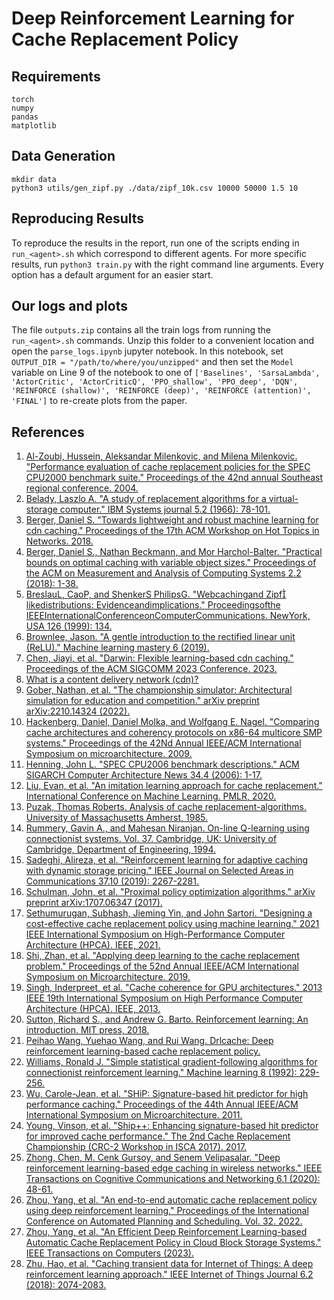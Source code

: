 # Deep Reinforcement Learning for Cache Replacement Policy

## Requirements
```
torch
numpy
pandas
matplotlib
```

## Data Generation
```
mkdir data
python3 utils/gen_zipf.py ./data/zipf_10k.csv 10000 50000 1.5 10
```

## Reproducing Results
To reproduce the results in the report, run one of the scripts ending in `run_<agent>.sh` which correspond to different agents. For more specific results, run `python3 train.py` with the right command line arguments. Every option has a default argument for an easier start.

## Our logs and plots
The file `outputs.zip` contains all the train logs from running the `run_<agent>.sh` commands. Unzip this folder to a convenient location and open the `parse_logs.ipynb` jupyter notebook. In this notebook, set `OUTPUT_DIR = "/path/to/where/you/unzipped"` and then set the `Model` variable on Line 9 of the notebook to one of `['Baselines', 'SarsaLambda', 'ActorCritic', 'ActorCriticQ', 'PPO_shallow', 'PPO_deep', 'DQN', 'REINFORCE (shallow)', 'REINFORCE (deep)', 'REINFORCE (attention)', 'FINAL']` to re-create plots from the paper.


## References

1. [Al-Zoubi, Hussein, Aleksandar Milenkovic, and Milena Milenkovic. "Performance evaluation of cache replacement policies for the SPEC CPU2000 benchmark suite." Proceedings of the 42nd annual Southeast regional conference. 2004.](https://dl.acm.org/doi/abs/10.1145/986537.986601)
2. [Belady, Laszlo A. "A study of replacement algorithms for a virtual-storage computer." IBM Systems journal 5.2 (1966): 78-101.](https://ieeexplore.ieee.org/abstract/document/5388441)
3. [Berger, Daniel S. "Towards lightweight and robust machine learning for cdn caching." Proceedings of the 17th ACM Workshop on Hot Topics in Networks. 2018.](https://dl.acm.org/doi/abs/10.1145/3286062.3286082)
4. [Berger, Daniel S., Nathan Beckmann, and Mor Harchol-Balter. "Practical bounds on optimal caching with variable object sizes." Proceedings of the ACM on Measurement and Analysis of Computing Systems 2.2 (2018): 1-38.](https://dl.acm.org/doi/abs/10.1145/3224427)
5. [BreslauL, CaoP, and ShenkerS PhilipsG. "Webcachingand Zipf likedistributions: Evidenceandimplications." Proceedingsofthe IEEEInternationalConferenceonComputerCommunications. NewYork, USA 126 (1999): 134.](https://ieeexplore.ieee.org/abstract/document/749260/)
6. [Brownlee, Jason. "A gentle introduction to the rectified linear unit (ReLU)." Machine learning mastery 6 (2019).](https://machinelearningmastery.com/rectified-linear-activation-function-for-deep-learning-neural-networks/)
7. [Chen, Jiayi, et al. "Darwin: Flexible learning-based cdn caching." Proceedings of the ACM SIGCOMM 2023 Conference. 2023.](https://dl.acm.org/doi/abs/10.1145/3603269.3604863)
8. [What is a content delivery network (cdn)?](https://www.cloudflare.com/learning/cdn/what-is-a-cdn/)
9. [Gober, Nathan, et al. "The championship simulator: Architectural simulation for education and competition." arXiv preprint arXiv:2210.14324 (2022).](https://arxiv.org/abs/2210.14324)
10. [Hackenberg, Daniel, Daniel Molka, and Wolfgang E. Nagel. "Comparing cache architectures and coherency protocols on x86-64 multicore SMP systems." Proceedings of the 42Nd Annual IEEE/ACM International Symposium on microarchitecture. 2009.](https://dl.acm.org/doi/abs/10.1145/1669112.1669165)
11. [Henning, John L. "SPEC CPU2006 benchmark descriptions." ACM SIGARCH Computer Architecture News 34.4 (2006): 1-17.](https://dl.acm.org/doi/pdf/10.1145/1186736.1186737?casa_token=vVmSlSq_8lkAAAAA:idYw8qHhaZ6BxFX3bl_sQ0cHGOu1p8qULkh3iXVytlBnkEzzCK4wWvdD00Hwsvhw9e6nW0crPD2MiQ)
12. [Liu, Evan, et al. "An imitation learning approach for cache replacement." International Conference on Machine Learning. PMLR, 2020.](http://proceedings.mlr.press/v119/liu20f.html)
13. [Puzak, Thomas Roberts. Analysis of cache replacement-algorithms. University of Massachusetts Amherst, 1985.](https://search.proquest.com/openview/3821c43e2783d0c0a7043212ea833abf/1?pq-origsite=gscholar&cbl=18750&diss=y&casa_token=ZtRrhAbYH-AAAAAA:kp3uvkDHSfeokpxiuyGCslayI5Xer3lrCnhBulWM_bzbgZsdomPBzCfNxFbVJgHHCO6Azu-n)
14. [Rummery, Gavin A., and Mahesan Niranjan. On-line Q-learning using connectionist systems. Vol. 37. Cambridge, UK: University of Cambridge, Department of Engineering, 1994.](https://www.researchgate.net/profile/Mahesan-Niranjan/publication/2500611_On-Line_Q-Learning_Using_Connectionist_Systems/links/5438d5db0cf204cab1d6db0f/On-Line-Q-Learning-Using-Connectionist-Systems.pdf?_sg%5B0%5D=HYd0h230b7WOR6m4hj5yx01K97aS61Z0DufUURMQr9ZqMqcEVZ0dNpG84h6uCfRl_M40FNkXgRX-GnpnxH31Ww.jBF3fgrlhaJYs3bDEaHQU22nRpKP0zKeF_oOsqh7WddL8pfxAomPSbeANzdmLP9YPB26HbLeSaEJqhFgzIxvWQ&_sg%5B1%5D=CZtZhHTEMgSwBZrpZU_7BACd8RH04JUKiITdXRQJ6MQ9SFS27jreZmcsuNcqYYWRoxcwBE-xBMbrfl1QobmEZ65bmkmpzonq5JoLRIIUKXne.jBF3fgrlhaJYs3bDEaHQU22nRpKP0zKeF_oOsqh7WddL8pfxAomPSbeANzdmLP9YPB26HbLeSaEJqhFgzIxvWQ&_iepl=)
15. [Sadeghi, Alireza, et al. "Reinforcement learning for adaptive caching with dynamic storage pricing." IEEE Journal on Selected Areas in Communications 37.10 (2019): 2267-2281.](https://ieeexplore.ieee.org/abstract/document/8790766/?casa_token=PK7zPZIzqtwAAAAA:frTNb29ehZqPncFXzMaaYAP1cnK-i1fO_TXIaqXlbfYzX-EBMJeKvByveylguu47eH2bixwwzA)
16. [Schulman, John, et al. "Proximal policy optimization algorithms." arXiv preprint arXiv:1707.06347 (2017).](https://arxiv.org/abs/1707.06347)
17. [Sethumurugan, Subhash, Jieming Yin, and John Sartori. "Designing a cost-effective cache replacement policy using machine learning." 2021 IEEE International Symposium on High-Performance Computer Architecture (HPCA). IEEE, 2021.](https://ieeexplore.ieee.org/abstract/document/9407137/?casa_token=igWUC0xRuFEAAAAA:gTMv1KO6Po70BPbd2beH62EEcaBOPV3CUHEulqAo-YRVnpy03VXsMVgwC-5yoYXOcN60SEcixA)
18. [Shi, Zhan, et al. "Applying deep learning to the cache replacement problem." Proceedings of the 52nd Annual IEEE/ACM International Symposium on Microarchitecture. 2019.](https://dl.acm.org/doi/abs/10.1145/3352460.3358319)
19. [Singh, Inderpreet, et al. "Cache coherence for GPU architectures." 2013 IEEE 19th International Symposium on High Performance Computer Architecture (HPCA). IEEE, 2013.](https://ieeexplore.ieee.org/abstract/document/6522351/?casa_token=2TVhOJupAlwAAAAA:mJkQ8d5QGFgEp4zqUhmWpEkuwPwg6syi_gHj0OfAb_umkh5vJbUyKBULOG6MTlY1bRafR34MnQ)
20. [Sutton, Richard S., and Andrew G. Barto. Reinforcement learning: An introduction. MIT press, 2018.](https://books.google.com/books?hl=en&lr=&id=uWV0DwAAQBAJ&oi=fnd&pg=PR7&dq=Reinforcement+learning:+An+introduction.&ots=mjoIq2_3k9&sig=2Hh98nKFYCDRvelDziXIC-FvNbw)
21. [Peihao Wang, Yuehao Wang, and Rui Wang. Drlcache: Deep reinforcement learning-based cache replacement policy.](https://github.com/peihaowang/DRLCache)
22. [Williams, Ronald J. "Simple statistical gradient-following algorithms for connectionist reinforcement learning." Machine learning 8 (1992): 229-256.](https://link.springer.com/article/10.1007/BF00992696)
23. [Wu, Carole-Jean, et al. "SHiP: Signature-based hit predictor for high performance caching." Proceedings of the 44th Annual IEEE/ACM International Symposium on Microarchitecture. 2011.](https://dl.acm.org/doi/abs/10.1145/2155620.2155671)
24. [Young, Vinson, et al. "Ship++: Enhancing signature-based hit predictor for improved cache performance." The 2nd Cache Replacement Championship (CRC-2 Workshop in ISCA 2017). 2017.](https://www.semanticscholar.org/paper/SHiP-%2B-%2B-%3A-Enhancing-Signature-Based-Hit-Predictor-Young-Chou/d1fb26e6fc2c71d984bb1213af1d5b2a57f04b6f)
25. [Zhong, Chen, M. Cenk Gursoy, and Senem Velipasalar. "Deep reinforcement learning-based edge caching in wireless networks." IEEE Transactions on Cognitive Communications and Networking 6.1 (2020): 48-61.](https://ieeexplore.ieee.org/abstract/document/8964499/?casa_token=O4ErV8-RzzAAAAAA:Tj28qIMPq7oUzozANE2hlA0s6zspX7Z1Gny3coMHLxec7jyVf532L81AtJve6ECdt4QqTrhSDw)
26. [Zhou, Yang, et al. "An end-to-end automatic cache replacement policy using deep reinforcement learning." Proceedings of the International Conference on Automated Planning and Scheduling. Vol. 32. 2022.](https://ojs.aaai.org/index.php/ICAPS/article/view/19840)
27. [Zhou, Yang, et al. "An Efficient Deep Reinforcement Learning-based Automatic Cache Replacement Policy in Cloud Block Storage Systems." IEEE Transactions on Computers (2023).](https://ieeexplore.ieee.org/abstract/document/10288208/?casa_token=nf6AS0eXpXkAAAAA:WxecuOT1_iz3_ex2nhy2tqpf0S_yaf7TNxF-Z6z-gB84_6-xoVCP19v-vMNl995T4NrQP2M-ig)
28. [Zhu, Hao, et al. "Caching transient data for Internet of Things: A deep reinforcement learning approach." IEEE Internet of Things Journal 6.2 (2018): 2074-2083.](https://ieeexplore.ieee.org/abstract/document/8542696/?casa_token=14naOS4QrWAAAAAA:gYZFmy3HP_cOU_8OJJ46xy6PgvLMSLAIbt_-eG-R7SfvshaT2QuBPIc0wucpW4AZndQDQMzeiA)
